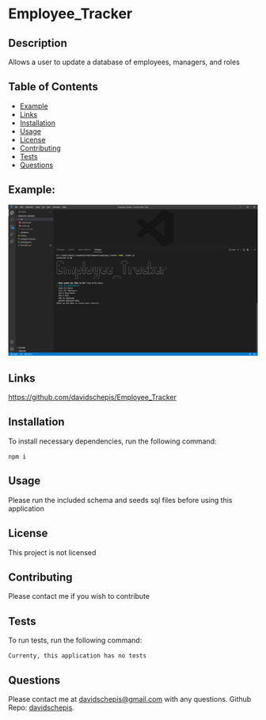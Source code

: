 # Employee_Tracker

## Description
Allows a user to update a database of employees, managers, and roles

## Table of Contents

- [Example](#example)
- [Links](#links)
- [Installation](#installation)
- [Usage](#usage)
- [License](#license)
- [Contributing](#contributing)
- [Tests](#tests)
- [Questions](#questions)

 ## Example:

![Screenshot](./assets/images/screenshot.png)

 ## Links
https://github.com/davidschepis/Employee_Tracker

 ## Installation
To install necessary dependencies, run the following command:

```
npm i
```

 ## Usage
Please run the included schema and seeds sql files before using this application

 ## License
This project is not licensed

 ## Contributing
Please contact me if you wish to contribute

 ## Tests
To run tests, run the following command:

```
Currenty, this application has no tests
```

 ## Questions
Please contact me at [davidschepis@gmail.com](mailto:davidschepis@gmail.com) with any questions.
Github Repo: [davidschepis](https://github.com/davidschepis).
